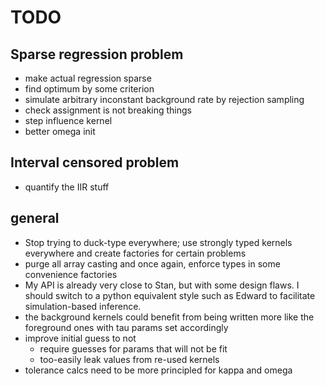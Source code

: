 # TODO

## Sparse regression problem

- make actual regression sparse
- find optimum by some criterion
- simulate arbitrary inconstant background rate by rejection sampling
- check assignment is not breaking things
- step influence kernel
- better omega init

## Interval censored problem

- quantify the IIR stuff


## general

- Stop trying to duck-type everywhere; use strongly typed kernels everywhere and create factories for certain problems
- purge all array casting and once again, enforce types in some convenience factories
- My API is already very close to Stan, but with some design flaws. I should switch to a python equivalent style such as Edward to facilitate simulation-based inference.
- the background kernels could benefit from being written more like the foreground ones with tau params set accordingly
- improve initial guess to not
  - require guesses for params that will not be fit
  - too-easily leak values from re-used kernels
- tolerance calcs need to be more principled for kappa and omega
